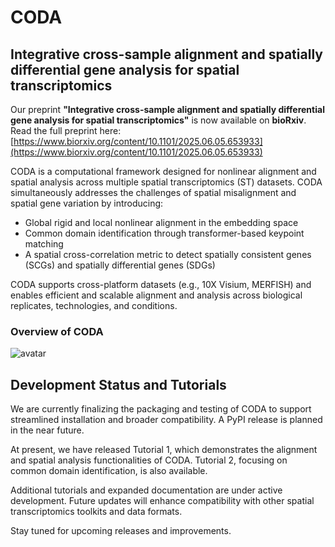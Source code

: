 # CODA
## Integrative cross-sample alignment and spatially differential gene analysis for spatial transcriptomics
Our preprint **"Integrative cross-sample alignment and spatially differential gene analysis for spatial transcriptomics"** is now available on **bioRxiv**. 
Read the full preprint here: [https://www.biorxiv.org/content/10.1101/2025.06.05.653933](https://www.biorxiv.org/content/10.1101/2025.06.05.653933)

CODA is a computational framework designed for nonlinear alignment and spatial analysis across multiple spatial transcriptomics (ST) datasets. CODA simultaneously addresses the challenges of spatial misalignment and spatial gene variation by introducing:

- Global rigid and local nonlinear alignment in the embedding space
- Common domain identification through transformer-based keypoint matching
- A spatial cross-correlation metric to detect spatially consistent genes (SCGs) and spatially differential genes (SDGs)

CODA supports cross-platform datasets (e.g., 10X Visium, MERFISH) and enables efficient and scalable alignment and analysis across biological replicates, technologies, and conditions.

### Overview of CODA
![avatar](Pipeline/pipeline.png)

## Development Status and Tutorials
We are currently finalizing the packaging and testing of CODA to support streamlined installation and broader compatibility. A PyPI release is planned in the near future.

At present, we have released Tutorial 1, which demonstrates the alignment and spatial analysis functionalities of CODA. 
Tutorial 2, focusing on common domain identification, is also available.

Additional tutorials and expanded documentation are under active development. Future updates will enhance compatibility with other spatial transcriptomics toolkits and data formats.

Stay tuned for upcoming releases and improvements.

